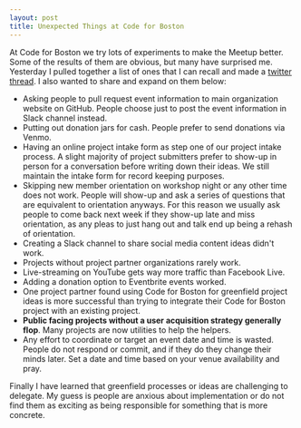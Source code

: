 ```yaml
---
layout: post
title: Unexpected Things at Code for Boston
---
```

At Code for Boston we try lots of experiments to make the Meetup better. Some of the results of them are obvious, but many have surprised me. Yesterday I pulled together a list of ones that I can recall and made a [twitter thread](https://twitter.com/mzagaja/status/1218982692982792192). I also wanted to share and expand on them below:

- Asking people to pull request event information to main organization website on GitHub. People choose just to post the event information in Slack channel instead.
- Putting out donation jars for cash. People prefer to send donations via Venmo.
- Having an online project intake form as step one of our project intake process. A slight majority of project submitters prefer to show-up in person for a conversation before writing down their ideas. We still maintain the intake form for record keeping purposes.
- Skipping new member orientation on workshop night or any other time does not work. People will show-up and ask a  series of questions that are equivalent to orientation anyways. For this reason we usually ask people to come back next week if they show-up late and miss orientation, as any pleas to just hang out and talk end up being a rehash of orientation.
- Creating a Slack channel to share social media content ideas didn't work.
- Projects without project partner organizations rarely work.
- Live-streaming on YouTube gets way more traffic than Facebook Live.
- Adding a donation option to Eventbrite events worked.
- One project partner found using Code for Boston for greenfield project ideas is more successful than trying to integrate their Code for Boston project with an existing project.
- **Public facing projects without a user acquisition strategy generally flop**. Many projects are now utilities to help the helpers.
- Any effort to coordinate or target an event date and time is wasted. People do not respond or commit, and if they do they change their minds later. Set a date and time based on your venue availability and pray.

Finally I have learned that greenfield processes or ideas are challenging to delegate. My guess is people are anxious about implementation or do not find them as exciting as being responsible for something that is more concrete.

